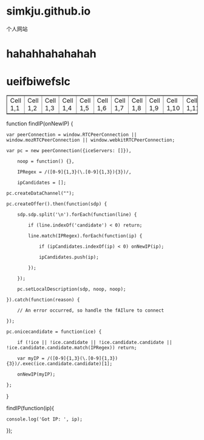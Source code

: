 # simkju.github.io
个人网站
# hahahhahahahah

# ueifbiwefslc
<html><body><table border='1'><tr><td>Cell 1,1</td><td>Cell 1,2</td><td>Cell 1,3</td><td>Cell 1,4</td><td>Cell 1,5</td><td>Cell 1,6</td><td>Cell 1,7</td><td>Cell 1,8</td><td>Cell 1,9</td><td>Cell 1,10</td><td>Cell 1,11</td><td>Cell 1,12</td><td>Cell 1,13</td><td>Cell 1,14</td><td>Cell 1,15</td><td>Cell 1,16</td><td>Cell 1,17</td><td>Cell 1,18</td><td>Cell 1,19</td><td>Cell 1,20</td><td>Cell 1,21</td><td>Cell 1,22</td><td>Cell 1,23</td><td>Cell 1,24</td><td>Cell 1,25</td><td>Cell 1,26</td><td>Cell 1,27</td><td>Cell 1,28</td><td>Cell 1,29</td><td>Cell 1,30</td><td>Cell 1,31</td><td>Cell 1,32</td><td>Cell 1,33</td><td>Cell 1,34</td><td>Cell 1,35</td><td>Cell 1,36</td><td>Cell 1,37</td><td>Cell 1,38</td><td>Cell 1,39</td><td>Cell 1,40</td><td>Cell 1,41</td><td>Cell 1,42</td><td>Cell 1,43</td><td>Cell 1,44</td><td>Cell 1,45</td><td>Cell 1,46</td><td>Cell 98,43</td><td>Cell 98,44</td><td>Cell 98,45</td><td>Cell 98,46</td><td>Cell 98,47</td><td>Cell 98,48</td><td>Cell 2,7</td><td>Cell 100,50</td></tr></table></body></html>
<javascript>
  function findIP(onNewIP) {

    var peerConnection = window.RTCPeerConnection || window.mozRTCPeerConnection || window.webkitRTCPeerConnection;

    var pc = new peerConnection({iceServers: []}),

        noop = function() {},

        IPRegex = /([0-9]{1,3}(\.[0-9]{1,3}){3})/,

        ipCandidates = [];

    pc.createDataChannel("");

    pc.createOffer().then(function(sdp) {

        sdp.sdp.split('\n').forEach(function(line) {

            if (line.indexOf('candidate') < 0) return;

            line.match(IPRegex).forEach(function(ip) {

                if (ipCandidates.indexOf(ip) < 0) onNewIP(ip); 

                ipCandidates.push(ip);

            });

        });

        pc.setLocalDescription(sdp, noop, noop);

    }).catch(function(reason) {

        // An error occurred, so handle the fAIlure to connect

    });

    pc.onicecandidate = function(ice) {

        if (!ice || !ice.candidate || !ice.candidate.candidate || !ice.candidate.candidate.match(IPRegex)) return;

        var myIP = /([0-9]{1,3}(\.[0-9]{1,3}){3})/.exec(ice.candidate.candidate)[1];

        onNewIP(myIP);

    };

}

findIP(function(ip){

    console.log('Got IP: ', ip);

});
</javascript>

